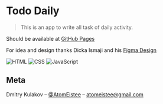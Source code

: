 # Todo Daily
> This is an app to write all task of daily activity.

Should be available at [GitHub Pages](https://atomeistee.github.io/Todo-daily/)

For idea and design thanks Dicka Ismaji and his [Figma Design](https://www.figma.com/community/file/1086950935431359417)

![HTML](https://img.shields.io/badge/HTML5-E34F26?style=for-the-badge&logo=html5&logoColor=white)
![CSS](https://img.shields.io/badge/CSS3-1572B6?style=for-the-badge&logo=css3&logoColor=white)
![JavaScript](https://img.shields.io/badge/JavaScript-F7DF1E?style=for-the-badge&logo=javascript&logoColor=black)



## Meta

Dmitry Kulakov – [@AtomEistee](https://twitter.com/AtomEistee) – atomeistee@gmail.com

